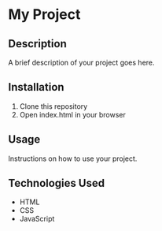 # My Project

## Description
A brief description of your project goes here.

## Installation
1. Clone this repository
2. Open index.html in your browser

## Usage
Instructions on how to use your project.

## Technologies Used
- HTML
- CSS
- JavaScript
